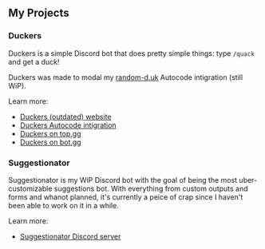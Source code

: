## My Projects

### Duckers
Duckers is a simple Discord bot that does pretty simple things: type `/quack` and get a duck!

Duckers was made to modal my [random-d.uk](https://random-d.uk) Autocode intigration (still WiP).

Learn more:
- [Duckers (outdated) website](https://duckers.userexe.me)
- [Duckers Autocode intigration](https://autocode.com/lib/random-duck/)
- [Duckers on top.gg](https://top.gg/bot/906651557829967902)
- [Duckers on bot.gg](https://bot.gg/bot/duckers/)

### Suggestionator
Suggestionator is my WiP Discord bot with the goal of being the most uber-customizable suggestions bot. With everything from custom outputs and forms and whanot planned, it's currently a peice of crap since I haven't been able to work on it in a while.

Learn more:
- [Suggestionator Discord server](https://discord.gg/HMvc6zb4KG)